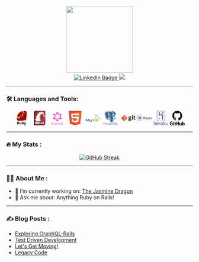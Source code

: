 <div id="header" align="center">
  <img src="https://media.giphy.com/media/XLUAGn0w6kTmcvWmOy/giphy.gif" width="180" height="180"/>

</div>


<div id="badges" align="center">
  <a href="https://www.linkedin.com/in/candace-eckels/">
    <img src="https://img.shields.io/badge/LinkedIn-blue?style=for-the-badge&logo=linkedin&logoColor=white" alt="LinkedIn Badge" />
  </a> 
  
  <a> 
    <img src="https://komarev.com/ghpvc/?username=cece-132&style=for-the-badge" />
  </a>
</div>

---

### :hammer_and_wrench: Languages and Tools:

<div align="center">
  <img src="https://github.com/devicons/devicon/blob/master/icons/ruby/ruby-original-wordmark.svg" title="Ruby" alt="Ruby" width="40" height="40"/>&nbsp;
  <img src="https://github.com/devicons/devicon/blob/master/icons/rails/rails-original-wordmark.svg" title="Rails" alt="Rails" width="40" height="40"/>&nbsp;
  <img src="https://github.com/devicons/devicon/blob/master/icons/graphql/graphql-plain-wordmark.svg"  title="GraphQL" alt="GraphQL" width="40" height="40"/>&nbsp;
  <img src="https://github.com/devicons/devicon/blob/master/icons/html5/html5-original.svg" title="HTML5" alt="HTML" width="40" height="40"/>&nbsp;
  <img src="https://github.com/devicons/devicon/blob/master/icons/mysql/mysql-original-wordmark.svg" title="MySQL"  alt="MySQL" width="40" height="40"/>&nbsp;
  <img src="https://github.com/devicons/devicon/blob/master/icons/postgresql/postgresql-plain-wordmark.svg" title="PostgreSQL" alt="PostgreSQL" width="40" height="40"/>&nbsp;
  <img src="https://github.com/devicons/devicon/blob/master/icons/git/git-original-wordmark.svg" title="Git" **alt="Git" width="40" height="40"/>
  <img src="https://github.com/devicons/devicon/blob/master/icons/rspec/rspec-original-wordmark.svg" title="RSpec" **alt="RSpec" width="40" height="40"/>
  <img src="https://github.com/devicons/devicon/blob/master/icons/heroku/heroku-original-wordmark.svg" title="heroku" **alt="heroku" width="40" height="40"/>
  <img src="https://github.com/devicons/devicon/blob/master/icons/github/github-original-wordmark.svg" title="GitHub" **alt="GitHub" width="40" height="40"/>
</div>

---

### :fire: My Stats :

<div id="stats" align="center">
  
  [![GitHub Streak](http://github-readme-streak-stats.herokuapp.com?user=cece-132&theme=dark&background=000000)](https://git.io/streak-stats)

</div>

---

### :woman_technologist: About Me :

- 🔭 I’m currently working on: [The Jasmine Dragon](https://github.com/cece-132/jasmine_dragon)
- 💬 Ask me about: Anything Ruby on Rails!

---

### :writing_hand: Blog Posts :
  
<!-- BLOG-POST-LIST:START -->
- [Exploring GraphQL-Rails](https://dev.to/cece132/exploring-graphql-rails-35e9)
- [Test Driven Development](https://dev.to/cece132/test-driven-development-1gb7)
- [Let&#39;s Get Moving!](https://dev.to/cece132/lets-get-moving-44i5)
- [Legacy Code](https://dev.to/cece132/legacy-code-2fj5)
<!-- BLOG-POST-LIST:END -->
